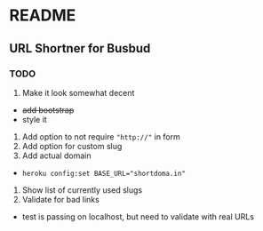 # README

## URL Shortner for Busbud

### TODO
1. Make it look somewhat decent
  - ~~add bootstrap~~
  - style it
1. Add option to not require `"http://"` in form
1. Add option for custom slug
1. Add actual domain 
  - `heroku config:set BASE_URL="shortdoma.in"`
1. Show list of currently used slugs
1. Validate for bad links 
  - test is passing on localhost, but need to validate with real URLs


